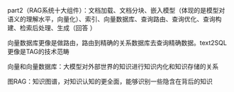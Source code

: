 part2（RAG系统十大组件）：文档加载、文档分块、嵌入模型（体现的是模型对语义的理解水平，向量化）、索引、向量数据库、查询路由、查询优化、查询构建、检索后处理、生成（回答 ）

向量数据库更像是做路由，路由到精确的关系数据库去查询精确数据。text2SQL更像是TAG的技术范畴

向量和向量数据库：大模型对外部世界的知识进行知识内化和知识存储的关系

图RAG：知识图谱，对知识认知的更全面，能够识别一些隐含在背后的知识